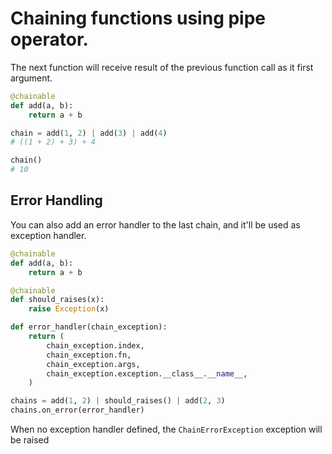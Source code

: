 # Chaining functions using pipe operator. 

The next function will receive
result of the previous function call as it first argument.


```python
@chainable
def add(a, b):
    return a + b

chain = add(1, 2) | add(3) | add(4)
# ((1 + 2) + 3) + 4

chain()
# 10
```

## Error Handling

You can also add an error handler to the last chain, and it'll be used as exception handler.

```python
@chainable
def add(a, b):
    return a + b

@chainable
def should_raises(x):
    raise Exception(x)

def error_handler(chain_exception):
    return (
        chain_exception.index,
        chain_exception.fn,
        chain_exception.args,
        chain_exception.exception.__class__.__name__,
    )

chains = add(1, 2) | should_raises() | add(2, 3)
chains.on_error(error_handler)
```

When no exception handler defined, the `ChainErrorException` exception will be raised